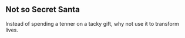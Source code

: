 ## Not so Secret Santa

Instead of spending a tenner on a tacky gift, why not use it to transform lives.
